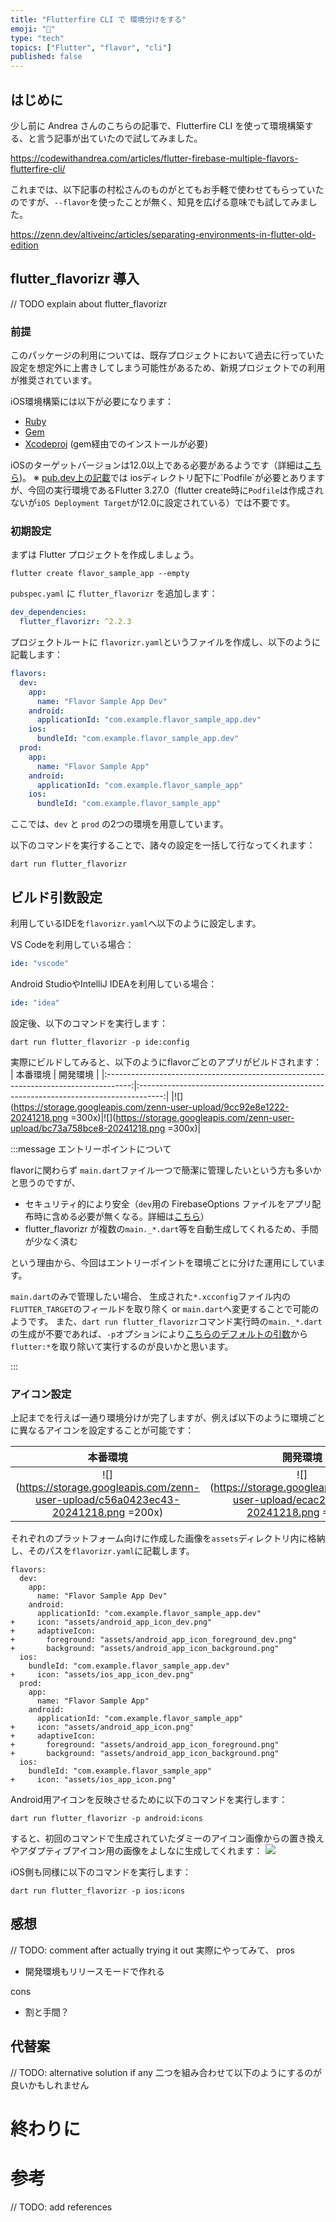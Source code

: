 ```yaml
---
title: "Flutterfire CLI で 環境分けをする"  
emoji: "🔨"   
type: "tech"  
topics: ["Flutter", "flavor", "cli"]
published: false
---
```


## はじめに
少し前に Andrea さんのこちらの記事で、Flutterfire CLI を使って環境構築する、と言う記事が出ていたので試してみました。

https://codewithandrea.com/articles/flutter-firebase-multiple-flavors-flutterfire-cli/

これまでは、以下記事の村松さんのものがとてもお手軽で使わせてもらっていたのですが、`--flavor`を使ったことが無く、知見を広げる意味でも試してみました。

https://zenn.dev/altiveinc/articles/separating-environments-in-flutter-old-edition

## flutter_flavorizr 導入

// TODO explain about flutter_flavorizr

### 前提

このパッケージの利用については、既存プロジェクトにおいて過去に行っていた設定を想定外に上書きしてしまう可能性があるため、新規プロジェクトでの利用が推奨されています。

iOS環境構築には以下が必要になります：
- [Ruby](https://www.ruby-lang.org/en/documentation/installation/)
- [Gem](https://rubygems.org/pages/download)
- [Xcodeproj](https://github.com/CocoaPods/Xcodeproj) (gem経由でのインストールが必要)

iOSのターゲットバージョンは12.0以上である必要があるようです（詳細は[こちら](https://github.com/AngeloAvv/flutter_flavorizr/blob/master/doc/troubleshooting/unable-to-load-contents-of-file-list/README.md#:~:text=Before%20running%20pod%20install%20again%2C%20we%20need%20to%20make%20sure%20that%20the%20XCode%20Workspace%20is%20targeting%20at%20least%20iOS%2012.0))。
※ [pub.dev上の記載](https://pub.dev/packages/flutter_flavorizr#prerequisites:~:text=If%20your%20app%20uses%20a%20Flutter%20plugin%20and%20you%20plan%20to%20create%20flavors%20for%20iOS%20and%20macOS%2C%20you%20need%20to%20make%20sure%20there%27s%20an%20existing%20Podfile%20file%20under%20the%20ios/macos%20folder.)では iosディレクトリ配下に`Podfile`が必要とありますが、今回の実行環境であるFlutter 3.27.0（flutter create時に`Podfile`は作成されないが`iOS Deployment Target`が12.0に設定されている）では不要です。

### 初期設定

まずは Flutter プロジェクトを作成しましょう。

```shell
flutter create flavor_sample_app --empty
```

`pubspec.yaml` に `flutter_flavorizr` を追加します：

```yaml
dev_dependencies:
  flutter_flavorizr: ^2.2.3
 ```

プロジェクトルートに `flavorizr.yaml`というファイルを作成し、以下のように記載します：

```yaml
flavors:
  dev:
    app:
      name: "Flavor Sample App Dev"
    android:
      applicationId: "com.example.flavor_sample_app.dev"
    ios:
      bundleId: "com.example.flavor_sample_app.dev"
  prod:
    app:
      name: "Flavor Sample App"
    android:
      applicationId: "com.example.flavor_sample_app"
    ios:
      bundleId: "com.example.flavor_sample_app"
```

ここでは、`dev` と `prod` の2つの環境を用意しています。

以下のコマンドを実行することで、諸々の設定を一括して行なってくれます：
```shell
dart run flutter_flavorizr
```

## ビルド引数設定
利用しているIDEを`flavorizr.yaml`へ以下のように設定します。

VS Codeを利用している場合：
```yaml
ide: "vscode"
```

Android StudioやIntelliJ IDEAを利用している場合：
```yaml
ide: "idea"
```

設定後、以下のコマンドを実行します：

```shell
dart run flutter_flavorizr -p ide:config
```

実際にビルドしてみると、以下のようにflavorごとのアプリがビルドされます：
|                                         本番環境                                         |                                         開発環境                                         |
|:------------------------------------------------------------------------------------:|:------------------------------------------------------------------------------------:|
|![](https://storage.googleapis.com/zenn-user-upload/9cc92e8e1222-20241218.png =300x)|![](https://storage.googleapis.com/zenn-user-upload/bc73a758bce8-20241218.png =300x)|


:::message
エントリーポイントについて

flavorに関わらず `main.dart`ファイル一つで簡潔に管理したいという方も多いかと思うのですが、

- セキュリティ的により安全（`dev`用の FirebaseOptions ファイルをアプリ配布時に含める必要が無くなる。詳細は[こちら](https://codewithandrea.com/articles/flutter-firebase-multiple-flavors-flutterfire-cli/#all-the-firebase-config-files-are-bundled-no-tree-shaking)）
- flutter_flavorizr が複数の`main._*.dart`等を自動生成してくれるため、手間が少なく済む

という理由から、今回はエントリーポイントを環境ごとに分けた運用にしています。

`main.dart`のみで管理したい場合、 生成された`*.xcconfig`ファイル内の`FLUTTER_TARGET`のフィールドを取り除く or `main.dart`へ変更することで可能のようです。
また、`dart run flutter_flavorizr`コマンド実行時の`main._*.dart`の生成が不要であれば、`-p`オプションにより[こちらのデフォルトの引数](https://pub.dev/packages/flutter_flavorizr#default-processors-set)から`flutter:*`を取り除いて実行するのが良いかと思います。

:::

### アイコン設定
上記までを行えば一通り環境分けが完了しますが、例えば以下のように環境ごとに異なるアイコンを設定することが可能です：

|                                         本番環境                                         |                                         開発環境                                         |
|:------------------------------------------------------------------------------------:|:------------------------------------------------------------------------------------:|
| ![](https://storage.googleapis.com/zenn-user-upload/c56a0423ec43-20241218.png =200x) | ![](https://storage.googleapis.com/zenn-user-upload/ecac23f49b5f-20241218.png =200x) |


それぞれのプラットフォーム向けに作成した画像を`assets`ディレクトリ内に格納し、そのパスを`flavorizr.yaml`に記載します。

```
flavors:
  dev:
    app:
      name: "Flavor Sample App Dev"
    android:
      applicationId: "com.example.flavor_sample_app.dev"
+     icon: "assets/android_app_icon_dev.png"
+     adaptiveIcon:
+       foreground: "assets/android_app_icon_foreground_dev.png"
+       background: "assets/android_app_icon_background.png"
  ios:
    bundleId: "com.example.flavor_sample_app.dev"
+     icon: "assets/ios_app_icon_dev.png"
  prod:
    app:
      name: "Flavor Sample App"
    android:
      applicationId: "com.example.flavor_sample_app"
+     icon: "assets/android_app_icon.png"
+     adaptiveIcon:
+       foreground: "assets/android_app_icon_foreground.png"
+       background: "assets/android_app_icon_background.png"
  ios:
    bundleId: "com.example.flavor_sample_app"
+     icon: "assets/ios_app_icon.png"
```

Android用アイコンを反映させるために以下のコマンドを実行します：
```shell
dart run flutter_flavorizr -p android:icons
```

すると、初回のコマンドで生成されていたダミーのアイコン画像からの置き換えやアダプティブアイコン用の画像をよしなに生成してくれます：
![](https://storage.googleapis.com/zenn-user-upload/d34f5201bad0-20241218.png)

iOS側も同様に以下のコマンドを実行します：
```shell
dart run flutter_flavorizr -p ios:icons
```


## 感想

// TODO: comment after actually trying it out
実際にやってみて、
pros
- 開発環境もリリースモードで作れる

cons
- 割と手間？

## 代替案
// TODO: alternative solution if any
二つを組み合わせて以下のようにするのが良いかもしれません


# 終わりに


# 参考
// TODO: add references